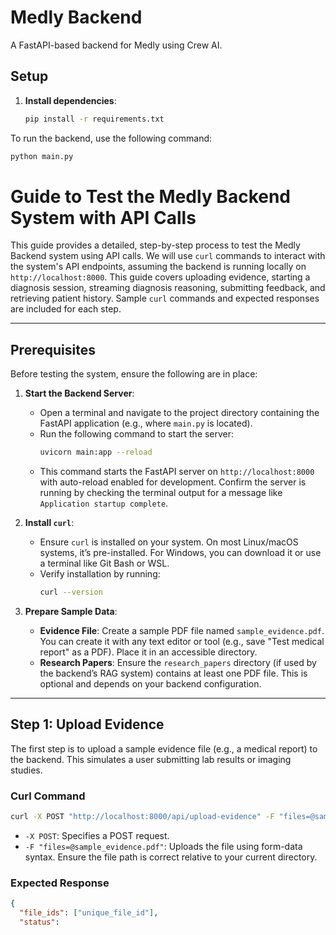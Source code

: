 # Medly Backend

A FastAPI-based backend for Medly using Crew AI.

## Setup

1. **Install dependencies**:
   ```bash
   pip install -r requirements.txt 
   ```
   
To run the backend, use the following command:
   ```bash
   python main.py
   ```

# Guide to Test the Medly Backend System with API Calls

This guide provides a detailed, step-by-step process to test the Medly Backend system using API calls. We will use `curl` commands to interact with the system's API endpoints, assuming the backend is running locally on `http://localhost:8000`. This guide covers uploading evidence, starting a diagnosis session, streaming diagnosis reasoning, submitting feedback, and retrieving patient history. Sample `curl` commands and expected responses are included for each step.

---

## Prerequisites

Before testing the system, ensure the following are in place:

1. **Start the Backend Server**:
   - Open a terminal and navigate to the project directory containing the FastAPI application (e.g., where `main.py` is located).
   - Run the following command to start the server:
     ```bash
     uvicorn main:app --reload
     ```
   - This command starts the FastAPI server on `http://localhost:8000` with auto-reload enabled for development. Confirm the server is running by checking the terminal output for a message like `Application startup complete`.

2. **Install `curl`**:
   - Ensure `curl` is installed on your system. On most Linux/macOS systems, it’s pre-installed. For Windows, you can download it or use a terminal like Git Bash or WSL.
   - Verify installation by running:
     ```bash
     curl --version
     ```

3. **Prepare Sample Data**:
   - **Evidence File**: Create a sample PDF file named `sample_evidence.pdf`. You can create it with any text editor or tool (e.g., save "Test medical report" as a PDF). Place it in an accessible directory.
   - **Research Papers**: Ensure the `research_papers` directory (if used by the backend’s RAG system) contains at least one PDF file. This is optional and depends on your backend configuration.

---

## Step 1: Upload Evidence

The first step is to upload a sample evidence file (e.g., a medical report) to the backend. This simulates a user submitting lab results or imaging studies.

### Curl Command
```bash
curl -X POST "http://localhost:8000/api/upload-evidence" -F "files=@sample_evidence.pdf"
```
- `-X POST`: Specifies a POST request.
- `-F "files=@sample_evidence.pdf"`: Uploads the file using form-data syntax. Ensure the file path is correct relative to your current directory.

### Expected Response
```json
{
  "file_ids": ["unique_file_id"],
  "status":
